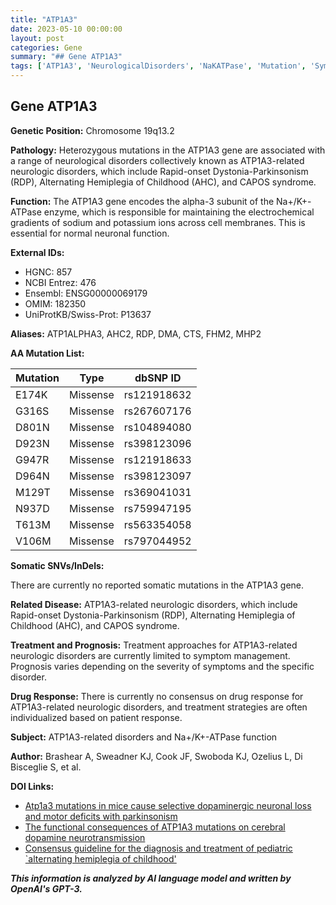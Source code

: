 ```yaml
---
title: "ATP1A3"
date: 2023-05-10 00:00:00
layout: post
categories: Gene
summary: "## Gene ATP1A3"
tags: ['ATP1A3', 'NeurologicalDisorders', 'NaKATPase', 'Mutation', 'SymptomManagement', 'DrugResponse', 'Prognosis', 'DopaminergicNeuronalLoss']
---
```


## Gene ATP1A3

**Genetic Position:** Chromosome 19q13.2

**Pathology:** Heterozygous mutations in the ATP1A3 gene are associated with a range of neurological disorders collectively known as ATP1A3-related neurologic disorders, which include Rapid-onset Dystonia-Parkinsonism (RDP), Alternating Hemiplegia of Childhood (AHC), and CAPOS syndrome.

**Function:** The ATP1A3 gene encodes the alpha-3 subunit of the Na+/K+-ATPase enzyme, which is responsible for maintaining the electrochemical gradients of sodium and potassium ions across cell membranes. This is essential for normal neuronal function.

**External IDs:**
- HGNC: 857
- NCBI Entrez: 476
- Ensembl: ENSG00000069179
- OMIM: 182350
- UniProtKB/Swiss-Prot: P13637

**Aliases:** ATP1ALPHA3, AHC2, RDP, DMA, CTS, FHM2, MHP2

**AA Mutation List:**

| Mutation | Type | dbSNP ID |
| --- | --- | --- |
| E174K | Missense | rs121918632 |
| G316S | Missense | rs267607176 |
| D801N | Missense | rs104894080 |
| D923N | Missense | rs398123096 |
| G947R | Missense | rs121918633 |
| D964N | Missense | rs398123097 |
| M129T | Missense | rs369041031 |
| N937D | Missense | rs759947195 |
| T613M | Missense | rs563354058 |
| V106M | Missense | rs797044952 |

**Somatic SNVs/InDels:**

There are currently no reported somatic mutations in the ATP1A3 gene.

**Related Disease:** ATP1A3-related neurologic disorders, which include Rapid-onset Dystonia-Parkinsonism (RDP), Alternating Hemiplegia of Childhood (AHC), and CAPOS syndrome.

**Treatment and Prognosis:** Treatment approaches for ATP1A3-related neurologic disorders are currently limited to symptom management. Prognosis varies depending on the severity of symptoms and the specific disorder.

**Drug Response:** There is currently no consensus on drug response for ATP1A3-related neurologic disorders, and treatment strategies are often individualized based on patient response.

**Subject:** ATP1A3-related disorders and Na+/K+-ATPase function

**Author:** Brashear A, Sweadner KJ, Cook JF, Swoboda KJ, Ozelius L, Di Bisceglie S, et al.

**DOI Links:**
- [Atp1a3 mutations in mice cause selective dopaminergic neuronal loss and motor deficits with parkinsonism]([Click](https://doi.org/10.1073/pnas.0611723104))
- [The functional consequences of ATP1A3 mutations on cerebral dopamine neurotransmission]([Click](https://doi.org/10.1038/s41398-019-0648-0))
- [Consensus guideline for the diagnosis and treatment of pediatric `alternating hemiplegia of childhood']([Click](https://doi.org/10.1111/dmcn.15093))

**_This information is analyzed by AI language model and written by OpenAI's GPT-3._**